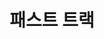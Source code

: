 ---
id: 45
title: 패스트 트랙
caption: 리스/렌트 즉시출고 견적 서비스
url: https://leaderscpa.com/merchant/fasttrack/
type: Landing
role: My part - 100%
device: PC, Mobile
---